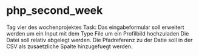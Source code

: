 # php_second_week
Tag vier des wochenprojektes
Task: Das eingabeformular soll erweitert werden um ein Input mit dem Type File um ein Profilbild hochzuladen
      Die Datei soll relativ abgelegt werden.
      Die Pfadreferenz zu der Datie soll in der CSV als zusaetzliche Spalte hinzugefuegt werden.

